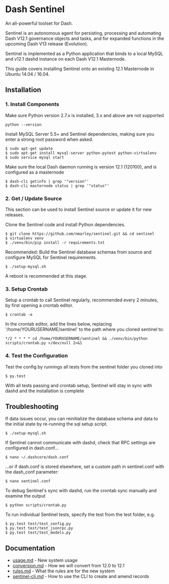# Dash Sentinel

An all-powerful toolset for Dash.

Sentinel is an autonomous agent for persisting, processing and automating Dash V12.1 governance objects and tasks, and for expanded functions in the upcoming Dash V13 release (Evolution).

Sentinel is implemented as a Python application that binds to a local MySQL and v12.1 dashd instance on each Dash V12.1 Masternode.

This guide covers installing Sentinel onto an existing 12.1 Masternode in Ubuntu 14.04 / 16.04.

## Installation

### 1. Install Components

Make sure Python version 2.7.x is installed, 3.x and above are not supported

    python --version

Install MySQL Server 5.5+ and Sentinel dependencies, making sure you enter a strong root password when asked.

    $ sudo apt-get update
    $ sudo apt-get install mysql-server python-pytest python-virtualenv
    $ sudo service mysql start

Make sure the local Dash daemon running is version 12.1 (120100), and is configured as a masternode

    $ dash-cli getinfo | grep '"version"'
    $ dash-cli masternode status | grep '"status"'

### 2. Get / Update Source

This section can be used to install Sentinel source or update it for new releases.

Clone the Sentinel code and install Python dependencies.

    $ git clone https://github.com/nmarley/sentinel.git && cd sentinel
    $ virtualenv venv
    $ ./venv/bin/pip install -r requirements.txt

Recommended: Build the Sentinel database schemas from source and configure MySQL for Sentinel requirements.

    $ ./setup-mysql.sh

A reboot is recommended at this stage.

### 3. Setup Crontab

Setup a crontab to call Sentinel regularly, recommended every 2 minutes, by first opening a crontab editor.

    $ crontab -e

In the crontab editor, add the lines below, replacing '/home/YOURUSERNAME/sentinel' to the path where you cloned sentinel to:

    */2 * * * * cd /home/YOURUSERNAME/sentinel && ./venv/bin/python scripts/crontab.py >/dev/null 2>&1

### 4. Test the Configuration

Test the config by runnings all tests from the sentinel folder you cloned into

    $ py.test

With all tests passing and crontab setup, Sentinel will stay in sync with dashd and the installation is complete

## Troubleshooting

If data issues occur, you can reinitialize the database schema and data to the initial state by re-running the sql setup script.

    $ ./setup-mysql.sh

If Sentinel cannot communicate with dashd, check that RPC settings are configured in dash.conf...

    $ nano ~/.dashcore/dash.conf

...or if dash.conf is stored elsewhere, set a custom path in sentinel.conf with the dash\_conf parameter:

    $ nano sentinel.conf

To debug Sentinel's sync with dashd, run the crontab sync manually and examine the output

    $ python scripts/crontab.py

To run individual Sentinel tests, specify the test from the test folder, e.g.

    $ py.test test/test_config.py
    $ py.test test/test_jsonrpc.py
    $ py.test test/test_models.py

## Documentation

- [usage.md](docs/usage.md) - New system usage
- [conversion.md](docs/conversion.md) - How we will convert from 12.0 to 12.1
- [rules.md](docs/rules.md) - What the rules are for the new system
- [sentinel-cli.md](docs/sentinel-cli.md) - How to use the CLI to create and amend records
